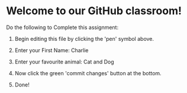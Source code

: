# Welcome to our GitHub classroom!

Do the following to Complete this assignment:

1. Begin editing this file by clicking the 'pen' symbol above.

2. Enter your First Name: Charlie

3. Enter your favourite animal: Cat and Dog

4. Now click the green 'commit changes' button at the bottom.

5. Done!
